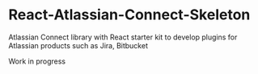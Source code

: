 # React-Atlassian-Connect-Skeleton
Atlassian Connect library with React starter kit to develop plugins for Atlassian products such as Jira, Bitbucket

Work in progress
